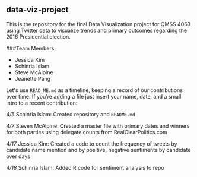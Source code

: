 ## data-viz-project
This is the repository for the final Data Visualization project for QMSS 4063 using Twitter data to visualize trends and primary outcomes regarding the 2016 Presidential election.

###Team Members:

* Jessica Kim
* Schinria Islam
* Steve McAlpine
* Jeanette Pang

Let's use `READ_ME.md` as a timeline, keeping a record of our contributions over time. If you're adding a file just insert your name, date, and a small intro to a recent contribution:

*4/5*
Schinria Islam: Created repository and `README.md`

*4/7*
Steven McAlpine: Created a master file with primary dates and winners for both parties using delegate counts from RealClearPolitics.com

*4/17*
Jessica Kim: Created a code to count the frequency of tweets by candidate name mention and by positive, negative sentiments by candidate over days

*4/18*
Schinria Islam: Added R code for sentiment analysis to repo
